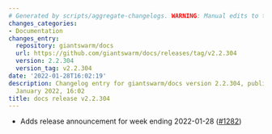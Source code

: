 ```yaml
---
# Generated by scripts/aggregate-changelogs. WARNING: Manual edits to this files will be overwritten.
changes_categories:
- Documentation
changes_entry:
  repository: giantswarm/docs
  url: https://github.com/giantswarm/docs/releases/tag/v2.2.304
  version: 2.2.304
  version_tag: v2.2.304
date: '2022-01-28T16:02:19'
description: Changelog entry for giantswarm/docs version 2.2.304, published on 28
  January 2022, 16:02
title: docs release v2.2.304
---
```


- Adds release announcement for week ending 2022-01-28 ([#1282](https://github.com/giantswarm/docs/pull/1282))
